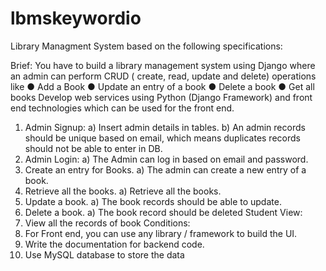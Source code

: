 # lbmskeywordio
Library Managment System based on the following specifications:

Brief:
You have to build a library management system using Django where an admin can
perform CRUD ( create, read, update and delete) operations like
● Add a Book
● Update an entry of a book
● Delete a book
● Get all books
Develop web services using Python (Django Framework)
and front end technologies which can be used for the front end.
1. Admin Signup:
a) Insert admin details in tables.
b) An admin records should be unique based on email, which means
duplicates records should not be able to enter in DB.
2. Admin Login:
a) The Admin can log in based on email and password.
3. Create an entry for Books.
a) The admin can create a new entry of a book.
4. Retrieve all the books.
a) Retrieve all the books.
5. Update a book.
a) The book records should be able to update.
6. Delete a book.
a) The book record should be deleted
Student View:
1. View all the records of book
Conditions:
1. For Front end, you can use any library / framework to build the UI.
2. Write the documentation for backend code.
3. Use MySQL database to store the data
